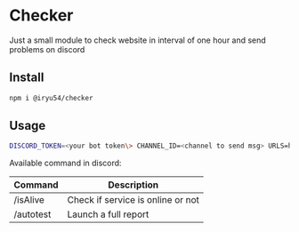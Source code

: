 # Checker

Just a small module to check website in interval of one hour and send problems on discord

## Install

``` bash
npm i @iryu54/checker
```

## Usage

``` bash
DISCORD_TOKEN=<your bot token\> CHANNEL_ID=<channel to send msg> URLS=http://some-site.com,https://another-site/somewhere checker
```

Available command in discord: 

| Command  | Description  | 
|---|---|
| /isAlive  | Check if service is online or not  |
| /autotest  | Launch a full report  |

